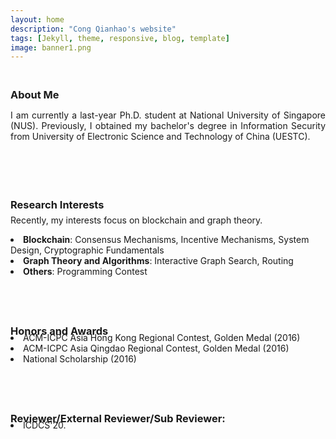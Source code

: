 ```yaml
---
layout: home
description: "Cong Qianhao's website"
tags: [Jekyll, theme, responsive, blog, template]
image: banner1.png
---
```

<h3 style="margin-bottom:0px;padding-top:20px;">About Me</h3>

<p align="justify">I am currently a last-year Ph.D. student at National University of Singapore (NUS). Previously, I obtained my bachelor's degree in Information Security from University of Electronic Science and Technology of China (UESTC). </p>
<br>
<br>

<h3 style="margin-bottom:-8px;padding-top:20px;">Research Interests</h3>
<p align="justify">Recently, my interests focus on blockchain and graph theory.
</p>
<li>	    
<b>Blockchain</b>:  Consensus Mechanisms, Incentive Mechanisms, System Design, Cryptographic Fundamentals
</li>
<li>	    
<b>Graph Theory and Algorithms</b>:  Interactive Graph Search, Routing
</li>
<li>	    
<b>Others</b>:  Programming Contest
</li>
<br>
<br>

<h3 style="margin-bottom:-8px;padding-top:20px;">Honors and Awards</h3>
<li>	    
ACM-ICPC Asia Hong Kong Regional Contest, Golden Medal (2016)
</li>
<li>	    
ACM-ICPC Asia Qingdao Regional Contest, Golden Medal (2016)
</li>
<li>	    
National Scholarship (2016)
</li>
<br>
<br>

<h3 style="margin-bottom:-8px;padding-top:20px;">Reviewer/External Reviewer/Sub Reviewer:</h3>
<li> ICDCS'20.
</li>
<br>
<br>
